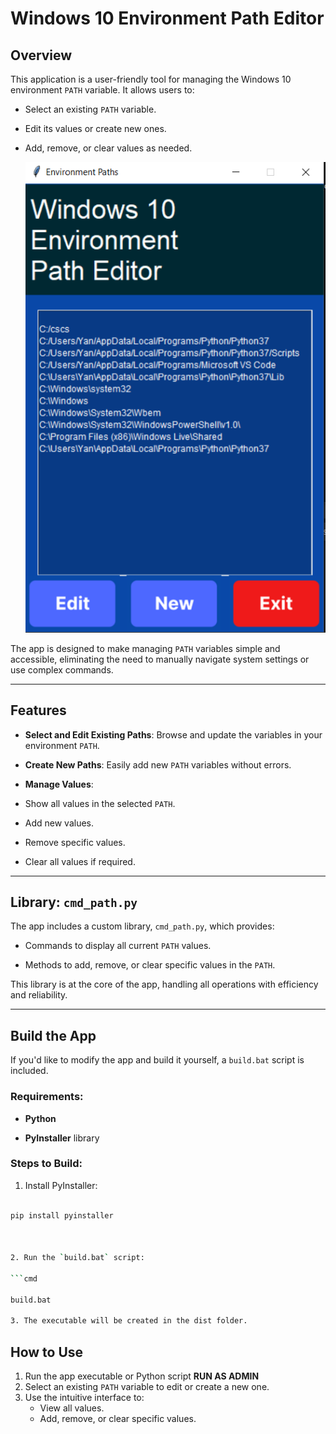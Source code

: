
# Windows 10 Environment Path Editor

  

## Overview

This application is a user-friendly tool for managing the Windows 10 environment `PATH` variable. It allows users to:

- Select an existing `PATH` variable.

- Edit its values or create new ones.

- Add, remove, or clear values as needed.

  ![enter image description here](/preview.png)

The app is designed to make managing `PATH` variables simple and accessible, eliminating the need to manually navigate system settings or use complex commands.

  

---

  

## Features

-  **Select and Edit Existing Paths**: Browse and update the variables in your environment `PATH`.

-  **Create New Paths**: Easily add new `PATH` variables without errors.

-  **Manage Values**:

- Show all values in the selected `PATH`.

- Add new values.

- Remove specific values.

- Clear all values if required.

  

---

  

## Library: `cmd_path.py`

The app includes a custom library, `cmd_path.py`, which provides:

- Commands to display all current `PATH` values.

- Methods to add, remove, or clear specific values in the `PATH`.

  

This library is at the core of the app, handling all operations with efficiency and reliability.

  

---

  

## Build the App

If you'd like to modify the app and build it yourself, a `build.bat` script is included.

  

### Requirements:

-  **Python**

-  **PyInstaller** library

  

### Steps to Build:

1. Install PyInstaller:

```bash

pip install pyinstaller

  

2. Run the `build.bat` script:

```cmd

build.bat

3. The executable will be created in the dist folder.
```
## How to Use

1.  Run the app executable or Python script **RUN AS ADMIN**
2.  Select an existing `PATH` variable to edit or create a new one.
3.  Use the intuitive interface to:
    -   View all values.
    -   Add, remove, or clear specific values.